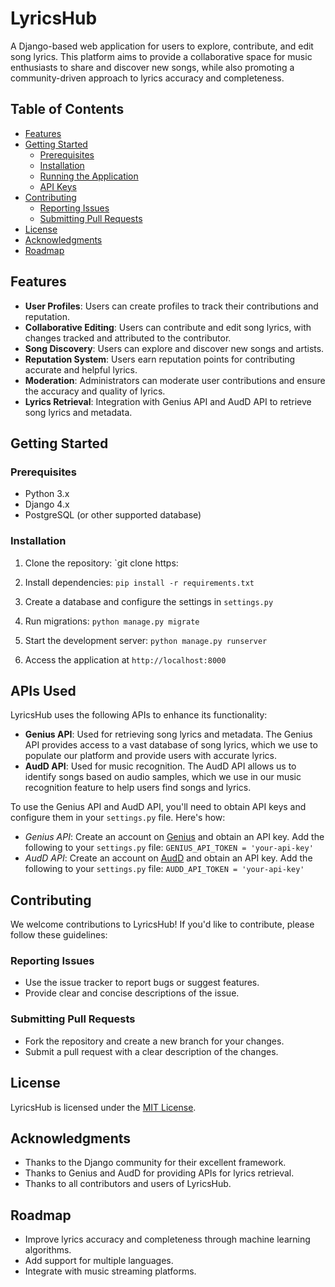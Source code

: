 # LyricsHub

A Django-based web application for users to explore, contribute, and edit song lyrics. This platform aims to provide a collaborative space for music enthusiasts to share and discover new songs, while also promoting a community-driven approach to lyrics accuracy and completeness.

## Table of Contents
* [Features](#features)
* [Getting Started](#getting-started)
	+ [Prerequisites](#prerequisites)
	+ [Installation](#installation)
	+ [Running the Application](#running-the-application)
	+ [API Keys](#api-keys)
* [Contributing](#contributing)
	+ [Reporting Issues](#reporting-issues)
	+ [Submitting Pull Requests](#submitting-pull-requests)
* [License](#license)
* [Acknowledgments](#acknowledgments)
* [Roadmap](#roadmap)

## Features
* **User Profiles**: Users can create profiles to track their contributions and reputation.
* **Collaborative Editing**: Users can contribute and edit song lyrics, with changes tracked and attributed to the contributor.
* **Song Discovery**: Users can explore and discover new songs and artists.
* **Reputation System**: Users earn reputation points for contributing accurate and helpful lyrics.
* **Moderation**: Administrators can moderate user contributions and ensure the accuracy and quality of lyrics.
* **Lyrics Retrieval**: Integration with Genius API and AudD API to retrieve song lyrics and metadata.

## Getting Started
### Prerequisites
* Python 3.x
* Django 4.x
* PostgreSQL (or other supported database)

### Installation
1. Clone the repository: `git clone https:                                         
2. Install dependencies: `pip install -r requirements.txt`
3. Create a database and configure the settings in `settings.py`
4. Run migrations: `python manage.py migrate`

                           
1. Start the development server: `python manage.py runserver`
2. Access the application at `http://localhost:8000`
   
## APIs Used
LyricsHub uses the following APIs to enhance its functionality:

* **Genius API**: Used for retrieving song lyrics and metadata. The Genius API provides access to a vast database of song lyrics, which we use to populate our platform and provide users with accurate lyrics.
* **AudD API**: Used for music recognition. The AudD API allows us to identify songs based on audio samples, which we use in our music recognition feature to help users find songs and lyrics.
  
To use the Genius API and AudD API, you'll need to obtain API keys and configure them in your `settings.py` file. Here's how:

* *Genius API*: Create an account on [Genius](https://genius.com/api-clients) and obtain an API key. Add the following to your `settings.py` file: `GENIUS_API_TOKEN = 'your-api-key'`
* *AudD API*: Create an account on [AudD](https://audd.io/api/) and obtain an API key. Add the following to your `settings.py` file: `AUDD_API_TOKEN = 'your-api-key'`

## Contributing
We welcome contributions to LyricsHub! If you'd like to contribute, please follow these guidelines:

### Reporting Issues
* Use the issue tracker to report bugs or suggest features.
* Provide clear and concise descriptions of the issue.

### Submitting Pull Requests
* Fork the repository and create a new branch for your changes.
* Submit a pull request with a clear description of the changes.

## License
LyricsHub is licensed under the [MIT License](https://opensource.org/licenses/MIT).

## Acknowledgments
* Thanks to the Django community for their excellent framework.
* Thanks to Genius and AudD for providing APIs for lyrics retrieval.
* Thanks to all contributors and users of LyricsHub.

## Roadmap
* Improve lyrics accuracy and completeness through machine learning algorithms.
* Add support for multiple languages.
* Integrate with music streaming platforms.
